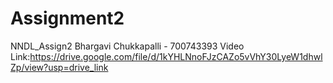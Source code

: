 # Assignment2
NNDL_Assign2
Bhargavi Chukkapalli - 700743393
Video Link:https://drive.google.com/file/d/1kYHLNnoFJzCAZo5vVhY30LyeW1dhwlZp/view?usp=drive_link
